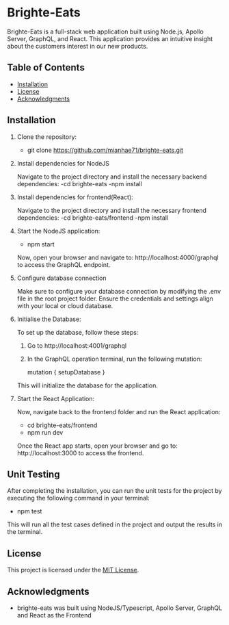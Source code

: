 # Brighte-Eats

Brighte-Eats is a full-stack web application built using Node.js, Apollo Server, GraphQL, and React. This application provides an intuitive insight about the customers interest in our new products.

## Table of Contents

- [Installation](#installation)
- [License](#license)
- [Acknowledgments](#acknowledgments)

## Installation


1. Clone the repository:

    - git clone https://github.com/mianhae71/brighte-eats.git

2. Install dependencies for NodeJS
    
    Navigate to the project directory and install the necessary backend dependencies:
    -cd brighte-eats
    -npm install

3. Install dependencies for frontend(React):

    Navigate to the project directory and install the necessary frontend dependencies:
    -cd brighte-eats/frontend
    -npm install

4. Start the NodeJS application:

    - npm start

    Now, open your browser and navigate to:
    http://localhost:4000/graphql to access the GraphQL endpoint.

5. Configure database connection

    Make sure to configure your database connection by modifying the .env file in the root project folder. 
    Ensure the credentials and settings align with your local or cloud database.

6. Initialise the Database:

   To set up the database, follow these steps:

   1. Go to http://localhost:4001/graphql 
   2. In the GraphQL operation terminal, run the following mutation:

        mutation {
            setupDatabase
        }

    This will initialize the database for the application.

7. Start the React Application:

    Now, navigate back to the frontend folder and run the React application:
    - cd brighte-eats/frontend
    - npm run dev

    Once the React app starts, open your browser and go to:
    http://localhost:3000 to access the frontend.

## Unit Testing
   
   After completing the installation, you can run the unit tests for the project by executing the following command in your terminal:
   
   - npm test

   This will run all the test cases defined in the project and output the results in the terminal.

## License

This project is licensed under the [MIT License](https://opensource.org/licenses/MIT).

## Acknowledgments

- brighte-eats was built using NodeJS/Typescript, Apollo Server, GraphQL and React as the Frontend